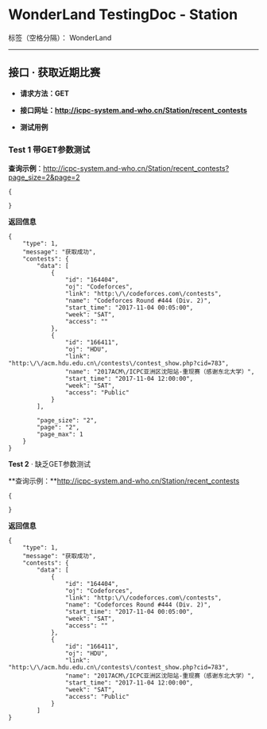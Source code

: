 # WonderLand TestingDoc - Station

标签（空格分隔）： WonderLand

---

## **接口 · 获取近期比赛**
- **请求方法：GET**
- **接口网址：http://icpc-system.and-who.cn/Station/recent_contests**

- **测试用例**

### **Test 1** 带GET参数测试
**查询示例**：http://icpc-system.and-who.cn/Station/recent_contests?page_size=2&page=2
```
{
 	
}
```

**返回信息**
```
{
	"type": 1,
	"message": "获取成功",
	"contests": {
		"data": [
			{
				"id": "164404",
				"oj": "Codeforces",
				"link": "http:\/\/codeforces.com\/contests",
				"name": "Codeforces Round #444 (Div. 2)",
				"start_time": "2017-11-04 00:05:00",
				"week": "SAT",
				"access": ""
			},
			{
				"id": "166411",
				"oj": "HDU",
				"link": "http:\/\/acm.hdu.edu.cn\/contests\/contest_show.php?cid=783",
				"name": "2017ACM\/ICPC亚洲区沈阳站-重现赛（感谢东北大学）",
				"start_time": "2017-11-04 12:00:00",
				"week": "SAT",
				"access": "Public"
			}
		],
			
		"page_size": "2",
		"page": "2",
		"page_max": 1
	}
}
```

**Test 2** · 缺乏GET参数测试

**查询示例：**http://icpc-system.and-who.cn/Station/recent_contests

```
{
 	
}
```
**返回信息**

```
{
	"type": 1,
	"message": "获取成功",
	"contests": {
		"data": [
			{
				"id": "164404",
				"oj": "Codeforces",
				"link": "http:\/\/codeforces.com\/contests",
				"name": "Codeforces Round #444 (Div. 2)",
				"start_time": "2017-11-04 00:05:00",
				"week": "SAT",
				"access": ""
			},
			{
				"id": "166411",
				"oj": "HDU",
				"link": "http:\/\/acm.hdu.edu.cn\/contests\/contest_show.php?cid=783",
				"name": "2017ACM\/ICPC亚洲区沈阳站-重现赛（感谢东北大学）",
				"start_time": "2017-11-04 12:00:00",
				"week": "SAT",
				"access": "Public"
			}
		]
}
```

